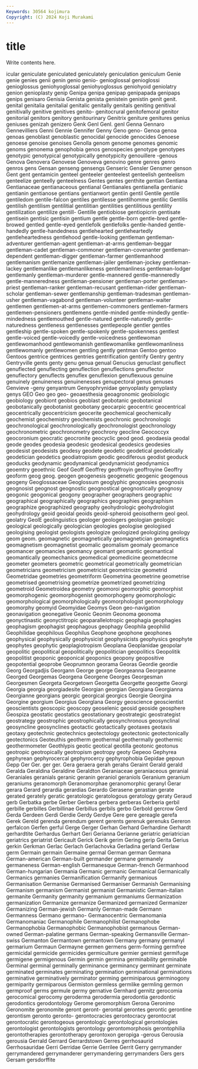 ```yaml
---
Keywords: 30564 kojimura
Copyright: (C) 2024 Koji Murakami
---
```


# title

Write contents here.



icular geniculate geniculated geniculately geniculation geniculum
Genie genie genies genii genin genio genio- genioglossal genioglossi genioglossus
geniohyoglossal geniohyoglossus geniohyoid geniolatry genion genioplasty genip Genipa genipa genipap
genipapada genipaps genips genisaro Genisia Genista genista genistein genistin genit
genit. genital genitalia genitalial genitalic genitally genitals geniting genitival genitivally
genitive genitives genito- genitocrural genitofemoral genitor genitorial genitors genitory genitourinary
Genitrix geniture genitures genius geniuses genizah genizero Genk Genl Genl.
genl Genna Gennaro Gennevilliers Genni Gennie Gennifer Genny Geno geno-
Genoa genoa genoas genoblast genoblastic genocidal genocide genocides Genoese genoese
genoise genoises Genolla genom genome genomes genomic genoms genonema genophobia
genos genospecies genotype genotypes genotypic genotypical genotypically genotypicity genouillere -genous
Genova Genovera Genovese Genoveva genovino genre genres genro genros gens
Gensan genseng gensengs Genseric Gensler Gensmer genson Gent gent gentamicin
genteel genteeler genteelest genteelish genteelism genteelize genteelly genteelness Gentes gentes
genthite gentian Gentiana Gentianaceae gentianaceous gentianal Gentianales gentianella gentianic gentianin
gentianose gentians gentianwort gentiin gentil Gentile gentile gentiledom gentile-falcon gentiles
gentilesse gentilhomme gentilic Gentilis gentilish gentilism gentilitial gentilitian gentilities gentilitious
gentility gentilization gentilize gentill- Gentille gentiobiose gentiopicrin gentisate gentisein gentisic
gentisin gentium gentle gentle-born gentle-bred gentle-browed gentled gentle-eyed gentlefolk gentlefolks
gentle-handed gentle-handedly gentle-handedness gentlehearted gentleheartedly gentleheartedness gentlehood gentle-looking gentleman gentleman-adventurer
gentleman-agent gentleman-at-arms gentleman-beggar gentleman-cadet gentleman-commoner gentleman-covenanter gentleman-dependent gentleman-digger gentleman-farmer gentlemanhood
gentlemanism gentlemanize gentleman-jailer gentleman-jockey gentleman-lackey gentlemanlike gentlemanlikeness gentlemanliness gentleman-lodger gentlemanly
gentleman-murderer gentle-mannered gentle-manneredly gentle-manneredness gentleman-pensioner gentleman-porter gentleman-priest gentleman-ranker gentleman-recusant gentleman-rider
gentleman-scholar gentleman-sewer gentlemanship gentleman-tradesman gentleman-usher gentleman-vagabond gentleman-volunteer gentleman-waiter gentlemen gentlemen-at-arms
gentlemen-commoners gentlemen-farmers gentlemen-pensioners gentlemens gentle-minded gentle-mindedly gentle-mindedness gentlemouthed gentle-natured gentle-naturedly
gentle-naturedness gentleness gentlenesses gentlepeople gentler gentles gentleship gentle-spoken gentle-spokenly gentle-spokenness
gentlest gentle-voiced gentle-voicedly gentle-voicedness gentlewoman gentlewomanhood gentlewomanish gentlewomanlike gentlewomanliness gentlewomanly
gentlewomen gentling gently gentman Gentoo gentoo Gentoos gentrice gentrices gentries
gentrification gentrify Gentry gentry Gentryville gents genty genu genua genual
Genucius genuclast genuflect genuflected genuflecting genuflection genuflections genuflector genuflectory genuflects
genuflex genuflexion genuflexuous genuine genuinely genuineness genuinenesses genupectoral genus genuses
Genvieve -geny genyantrum Genyophrynidae genyoplasty genyplasty genys GEO Geo geo
geo- geoaesthesia geoagronomic geobiologic geobiology geobiont geobios geoblast geobotanic geobotanical
geobotanically geobotanist geobotany geocarpic geocentric geocentrical geocentrically geocentricism geocerite geochemical
geochemically geochemist geochemistry geochemists geochronic geochronologic geochronological geochronologically geochronologist geochronology
geochronometric geochronometry geochrony geocline Geococcyx geocoronium geocratic geocronite geocyclic geod
geod. geodaesia geodal geode geodes geodesia geodesic geodesical geodesics geodesies
geodesist geodesists geodesy geodete geodetic geodetical geodetically geodetician geodetics geodiatropism
geodic geodiferous geodist geoduck geoducks geodynamic geodynamical geodynamicist geodynamics geoemtry
geoethnic Geof Geoff Geoffrey geoffroyin geoffroyine Geoffry geoform geog geog.
geogen geogenesis geogenetic geogenic geogenous geogeny Geoglossaceae Geoglossum geoglyphic geognosies
geognosis geognosist geognost geognostic geognostical geognostically geognosy geogonic geogonical geogony
geographer geographers geographic geographical geographically geographics geographies geographism geographize geographized
geography geohydrologic geohydrologist geohydrology geoid geoidal geoids geoid-spheroid geoisotherm geol
geol. geolatry GeolE geolinguistics geologer geologers geologian geologic geological geologically
geologician geologies geologise geologised geologising geologist geologists geologize geologized geologizing
geology geom geom. geomagnetic geomagnetically geomagnetician geomagnetics geomagnetism geomagnetist geomalic
geomalism geomaly geomance geomancer geomancies geomancy geomant geomantic geomantical geomantically
geomechanics geomedical geomedicine geometdecrne geometer geometers geometric geometrical geometrically geometrician
geometricians geometricism geometricist geometricize geometrid Geometridae geometries geometriform Geometrina geometrine
geometrise geometrised geometrising geometrize geometrized geometrizing geometroid Geometroidea geometry geomoroi
geomorphic geomorphist geomorphogenic geomorphogenist geomorphogeny geomorphologic geomorphological geomorphologically geomorphologist geomorphology
geomorphy geomyid Geomyidae Geomys Geon geo-navigation geonavigation geonegative Geonic Geonim
Geonoma geonoma geonyctinastic geonyctitropic geoparallelotropic geophagia geophagies geophagism geophagist geophagous
geophagy Geophila geophilid Geophilidae geophilous Geophilus Geophone geophone geophones geophysical
geophysically geophysicist geophysicists geophysics geophyte geophytes geophytic geoplagiotropism Geoplana Geoplanidae
geopolar geopolitic geopolitical geopolitically geopolitician geopolitics Geopolitik geopolitist geoponic geoponical
geoponics geopony geopositive geopotential geoprobe Geoprumnon georama Georas Geordie geordie
Georg Georgadjis Georgann George george Georgeanna Georgeanne Georged Georgemas Georgena
Georgene Georges Georgesman Georgesmen Georgeta Georgetown Georgetta Georgette georgette Georgi
Georgia georgia georgiadesite Georgian georgian Georgiana Georgianna Georgianne georgians georgic
georgical georgics Georgie Georgina Georgine georgium Georgius Georglana Georgy geoscience
geoscientist geoscientists geoscopic geoscopy geoselenic geosid geoside geosphere Geospiza geostatic
geostatics geostationary geostrategic geostrategist geostrategy geostrophic geostrophically geosynchronous geosynclinal geosyncline
geosynclines geotactic geotactically geotaxes geotaxis geotaxy geotechnic geotechnics geotectology geotectonic
geotectonically geotectonics Geoteuthis geotherm geothermal geothermally geothermic geothermometer Geothlypis geotic
geotical geotilla geotonic geotonus geotropic geotropically geotropism geotropy geoty Gepeoo
Gephyrea gephyrean gephyrocercal gephyrocercy gephyrophobia Gepidae gepoun Gepp Ger Ger.
ger ger. Gera geraera gerah gerahs Geraint Gerald gerald Geralda
Geraldina Geraldine Geraldton Geraniaceae geraniaceous geranial Geraniales geranials geranic geranin
geraniol geraniols Geranium geranium geraniums geranomorph Geranomorphae geranomorphic geranyl Gerar
gerara Gerard gerardia gerardias Gerardo Gerasene gerastian gerate gerated gerately
geratic geratologic geratologous geratology geraty Geraud gerb Gerbatka gerbe Gerber
Gerbera gerbera gerberas Gerberia gerbil gerbille gerbilles Gerbillinae Gerbillus gerbils
gerbo Gerbold gercrow Gerd Gerda Gerdeen Gerdi Gerdie Gerdy Gerdye
Gere gere gereagle gerefa Gerek Gereld gerenda gerendum gerent gerents
gerenuk gerenuks Gereron gerfalcon Gerfen gerful Gerge Gerger Gerhan Gerhard
Gerhardine Gerhardt gerhardtite Gerhardus Gerhart Geri Gerianna Gerianne geriatric geriatrician
geriatrics geriatrist Gericault Gerick Gerik gerim Gering gerip Gerita Gerius
gerkin Gerkman Gerlac Gerlach Gerlachovka Gerladina gerland Gerlaw germ Germain
germain Germaine germal German german Germana German-american German-built germander germane
germanely germaneness German-english Germanesque German-french Germanhood German-hungarian Germania Germanic germanic
Germanical Germanically Germanics germanies Germanification Germanify germanious Germanisation Germanise Germanised
Germaniser Germanish Germanising Germanism germanism Germanist germanist Germanistic German-italian germanite
Germanity germanity germanium germaniums Germanization germanization Germanize germanize Germanized germanized
Germanizer Germanizing German-jewish Germanly German-made Germann Germanness Germano germano- Germanocentric
Germanomania Germanomaniac Germanophile Germanophilist Germanophobe Germanophobia Germanophobic Germanophobist germanous German-owned
German-palatine germans German-speaking Germansville German-swiss Germanton Germantown germantown Germany germany
germanyl germarium Germaun Germayne germen germens germ-forming germfree germicidal germicide
germicides germiculture germier germiest germifuge germigene germigenous Germin germin germina
germinability germinable Germinal germinal germinally germinance germinancy germinant germinate germinated
germinates germinating germination germinational germinations germinative germinatively germinator germing germiniparous
germinogony germiparity germiparous Germiston germless germlike germling germon germproof germs
germule germy gernative Gernhard gernitz gerocomia gerocomical gerocomy geroderma gerodermia
gerodontia gerodontic gerodontics gerodontology Gerome geromorphism Gerona Geronimo Geronomite geronomite
geront geront- gerontal gerontes gerontic gerontine gerontism geronto geronto- gerontocracies
gerontocracy gerontocrat gerontocratic gerontogeous gerontologic gerontological gerontologies gerontologist gerontologists gerontology
gerontomorphosis gerontophilia gerontotherapies gerontotherapy gerontoxon geropiga -gerous Gerousia gerousia Gerrald
Gerrard Gerrardstown Gerres gerrhosaurid Gerrhosauridae Gerri Gerridae Gerrie Gerrilee Gerrit
Gerry gerrymander gerrymandered gerrymanderer gerrymandering gerrymanders Gers gers Gersam gersdorffite
